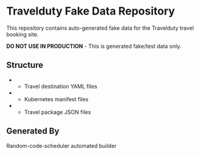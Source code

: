 # Travelduty Fake Data Repository

This repository contains auto-generated fake data for the Travelduty travel booking site.

**DO NOT USE IN PRODUCTION** - This is generated fake/test data only.

## Structure

-  - Travel destination YAML files
-  - Kubernetes manifest files
-  - Travel package JSON files

## Generated By

Random-code-scheduler automated builder


